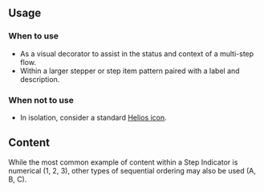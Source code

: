 ## Usage

### When to use

- As a visual decorator to assist in the status and context of a multi-step flow.
- Within a larger stepper or step item pattern paired with a label and description.

### When not to use

- In isolation, consider a standard [Helios icon](/icons/library).

## Content

While the most common example of content within a Step Indicator is numerical (1, 2, 3), other types of sequential ordering may also be used (A, B, C).